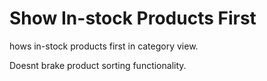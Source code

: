 Show In-stock Products First
=======
hows in-stock products first in category view.

Doesnt brake product sorting functionality.
